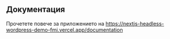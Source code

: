 ## Документация

Прочетете повече за приложението на https://nextjs-headless-wordpress-demo-fmi.vercel.app/documentation
